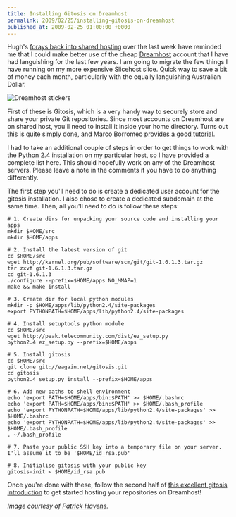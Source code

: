 ```yaml
---
title: Installing Gitosis on Dreamhost
permalink: 2009/02/25/installing-gitosis-on-dreamhost
published_at: 2009-02-25 01:00:00 +0000
---
```


Hugh's [forays back into shared hosting](http://hughevans.net/2009/02/22/sinatra-on-dreamhost) over the last week have reminded me that I could make better use of the cheap [Dreamhost](http://dreamhost.com/) account that I have had languishing for the last few years. I am going to migrate the few things I have running on my more expensive Slicehost slice. Quick way to save a bit of money each month, particularly with the equally languishing Australian Dollar.

 ![Dreamhost stickers](content/images/ss/61a73383d000.jpg)

First of these is Gitosis, which is a very handy way to securely store and share your private Git repositories. Since most accounts on Dreamhost are on shared host, you'll need to install it inside your home directory. Turns out this is quite simply done, and Marco Borromeo [provides a good tutorial](http://blog.marcoborromeo.com/how-to-install-gitosis-on-a-dreamhost-shared-account).

I had to take an additional couple of steps in order to get things to work with the Python 2.4 installation on my particular host, so I have provided a complete list here. This should hopefully work on any of the Dreamhost servers. Please leave a note in the comments if you have to do anything differently.

The first step you'll need to do is create a dedicated user account for the gitosis installation. I also chose to create a dedicated subdomain at the same time. Then, all you'll need to do is follow these steps:

```
# 1. Create dirs for unpacking your source code and installing your apps
mkdir $HOME/src
mkdir $HOME/apps

# 2. Install the latest version of git
cd $HOME/src
wget http://kernel.org/pub/software/scm/git/git-1.6.1.3.tar.gz
tar zxvf git-1.6.1.3.tar.gz
cd git-1.6.1.3
./configure --prefix=$HOME/apps NO_MMAP=1
make && make install

# 3. Create dir for local python modules
mkdir -p $HOME/apps/lib/python2.4/site-packages
export PYTHONPATH=$HOME/apps/lib/python2.4/site-packages

# 4. Install setuptools python module
cd $HOME/src
wget http://peak.telecommunity.com/dist/ez_setup.py
python2.4 ez_setup.py --prefix=$HOME/apps

# 5. Install gitosis
cd $HOME/src
git clone git://eagain.net/gitosis.git
cd gitosis
python2.4 setup.py install --prefix=$HOME/apps

# 6. Add new paths to shell environment
echo 'export PATH=$HOME/apps/bin:$PATH' >> $HOME/.bashrc
echo 'export PATH=$HOME/apps/bin:$PATH' >> $HOME/.bash_profile
echo 'export PYTHONPATH=$HOME/apps/lib/python2.4/site-packages' >> $HOME/.bashrc
echo 'export PYTHONPATH=$HOME/apps/lib/python2.4/site-packages' >> $HOME/.bash_profile
. ~/.bash_profile

# 7. Paste your public SSH key into a temporary file on your server. I'll assume it to be '$HOME/id_rsa.pub'

# 8. Initialise gitosis with your public key
gitosis-init < $HOME/id_rsa.pub
```

Once you're done with these, follow the second half of [this excellent gitosis introduction](http://vafer.org/blog/20080115011413) to get started hosting your repositories on Dreamhost!

_Image courtesy of [Patrick Havens](http://www.flickr.com/photos/guder/924253586/)._

